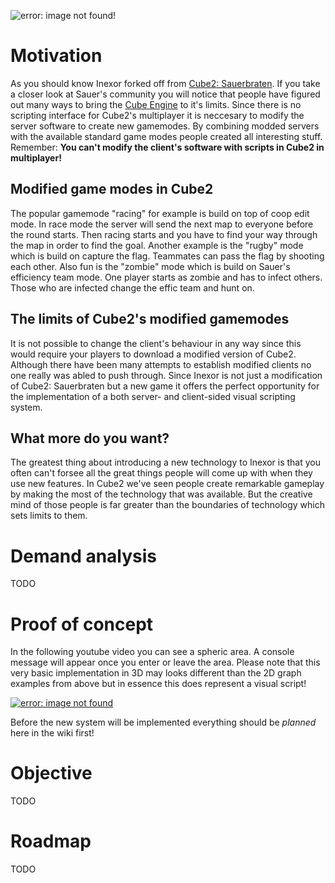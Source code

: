 ![error: image not found!](https://raw.githubusercontent.com/inexorgame/artwork/master/intent/Intent_rendered_512px.png)

# Motivation
As you should know Inexor forked off from [Cube2: Sauerbraten](http://sauerbraten.org/). If you take a closer look at Sauer's community you will notice that people have figured out many ways to bring the [Cube Engine](http://cubeengine.com/) to it's limits. Since there is no scripting interface for Cube2's multiplayer it is neccesary to modify the server software to create new gamemodes. By combining modded servers with the available standard game modes people created all interesting stuff. Remember: **You can't modify the client's software with scripts in Cube2 in multiplayer!**

## Modified game modes in Cube2
The popular gamemode "racing" for example is build on top of coop edit mode. In race mode the server will send the next map to everyone before the round starts. Then racing starts and you have to find your way through the map in order to find the goal. Another example is the "rugby" mode which is build on capture the flag. Teammates can pass the flag by shooting each other. Also fun is the "zombie" mode which is build on Sauer's efficiency team mode. One player starts as zombie and has to infect others. Those who are infected change the effic team and hunt on.

## The limits of Cube2's modified gamemodes
It is not possible to change the client's behaviour in any way since this would require your players to download a modified version of Cube2. Although there have been many attempts to establish modified clients no one really was abled to push through. Since Inexor is not just a modification of Cube2: Sauerbraten but a new game it offers the perfect opportunity for the implementation of a both server- and client-sided visual scripting system.

## What more do you want?
The greatest thing about introducing a new technology to Inexor is that you often can't forsee all the great things people will come up with when they use new features. In Cube2 we've seen people create remarkable gameplay by making the most of the technology that was available. But the creative mind of those people is far greater than the boundaries of technology which sets limits to them.

# Demand analysis
TODO

# Proof of concept
In the following youtube video you can see a spheric area. A console message will appear once you enter or leave the area. Please note that this very basic implementation in 3D may looks different than the 2D graph examples from above but in essence this does represent a visual script!

[![error: image not found](https://img.youtube.com/vi/VC2eyxCNVfw/0.jpg)](https://www.youtube.com/watch?v=VC2eyxCNVfw)

Before the new system will be implemented everything should be _planned_ here in the wiki first!

# Objective
TODO

# Roadmap
TODO
